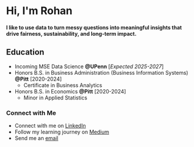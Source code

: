 # Hi, I'm Rohan

#### I like to use data to turn messy questions into meaningful insights that drive fairness, sustainability, and long-term impact.

## Education
- Incoming MSE Data Science **@UPenn** [*Expected 2025-2027*]
- Honors B.S. in Business Administration (Business Information Systems) **@Pitt** [2020-2024]
  - Certificate in Business Analytics 
- Honors B.S. in Economics **@Pitt** [2020-2024]
  - Minor in Applied Statistics

### Connect with Me
- Connect with me on [LinkedIn](https://linkedin.com/in/rohankrish)
- Follow my learning journey on [Medium](https://medium.com/@rohan.krishnan)
- Send me an [email](mailto:rohan.krish20@gmail.com)
